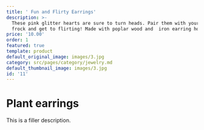```yaml
---
title: ' Fun and Flirty Earrings'
description: >-
  These pink glitter hearts are sure to turn heads. Pair them with your favorite
  frock and get to flirting! Made with poplar wood and  iron earring hooks
price: '10.00'
order: 1
featured: true
template: product
default_original_image: images/3.jpg
category: src/pages/category/jewelry.md
default_thumbnail_image: images/3.jpg
id: '11'
---
```

# Plant earrings

This is a filler description.
